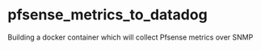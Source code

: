 # pfsense_metrics_to_datadog
Building a docker container which will collect Pfsense metrics over SNMP
